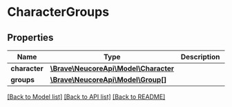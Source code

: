 # CharacterGroups

## Properties
Name | Type | Description | Notes
------------ | ------------- | ------------- | -------------
**character** | [**\Brave\NeucoreApi\Model\Character**](Character.md) |  | 
**groups** | [**\Brave\NeucoreApi\Model\Group[]**](Group.md) |  | 

[[Back to Model list]](../README.md#documentation-for-models) [[Back to API list]](../README.md#documentation-for-api-endpoints) [[Back to README]](../README.md)



